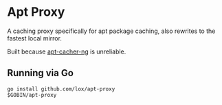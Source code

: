 # Apt Proxy

A caching proxy specifically for apt package caching, also rewrites to the fastest local mirror.

Built because [apt-cacher-ng](https://www.unix-ag.uni-kl.de/~bloch/acng/) is unreliable.

## Running via Go

```
go install github.com/lox/apt-proxy
$GOBIN/apt-proxy
```